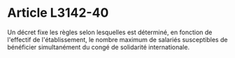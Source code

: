 # Article L3142-40

Un décret fixe les règles selon lesquelles est déterminé, en fonction de l'effectif de l'établissement, le nombre maximum de salariés susceptibles de bénéficier simultanément du congé de solidarité internationale.